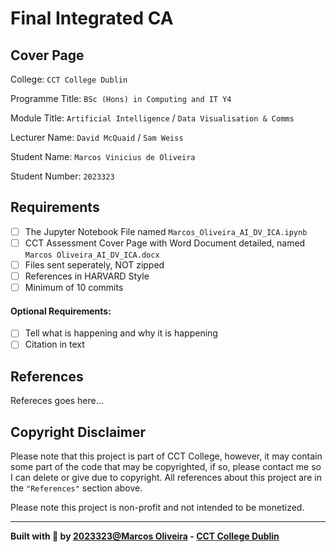 # Final Integrated CA

## Cover Page
College: `CCT College Dublin`

Programme Title: `BSc (Hons) in Computing and IT Y4`

Module Title: `Artificial Intelligence` / `Data Visualisation & Comms`

Lecturer Name: `David McQuaid` / `Sam Weiss`

Student Name: `Marcos Vinicius de Oliveira`

Student Number: `2023323`

## Requirements
- [ ] The Jupyter Notebook File named `Marcos_Oliveira_AI_DV_ICA.ipynb`
- [ ] CCT Assessment Cover Page with Word Document detailed, named `Marcos Oliveira_AI_DV_ICA.docx`
- [ ] Files sent seperately, NOT zipped
- [ ] References in HARVARD Style
- [ ] Minimum of 10 commits

#### Optional Requirements:
- [ ] Tell what is happening and why it is happening 
- [ ] Citation in text

## References
Refereces goes here...

## Copyright Disclaimer
Please note that this project is part of CCT College, however, it may contain some part of the code that may be copyrighted, if so, please contact me so I can delete or give due to copyright. All references about this project are in the `"References"` section above.

Please note this project is non-profit and not intended to be monetized.

---

<strong>Built with 💙 by [2023323@Marcos Oliveira](https://www.linkedin.com/in/pgmarcosoliveira/) - [CCT College Dublin](https://www.cct.ie/)</strong>